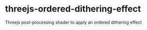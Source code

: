 # threejs-ordered-dithering-effect
Threejs post-processing shader to apply an ordered dithering effect
